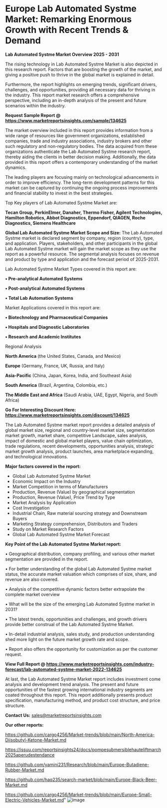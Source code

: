 # Europe Lab Automated Systme Market: Remarking Enormous Growth with Recent Trends & Demand

<Strong> Lab Automated Systme Market Overview 2025 - 2031</strong>

The rising technology in Lab Automated Systme Market is also depicted in this research report. Factors that are boosting the growth of the market, and giving a positive push to thrive in the global market is explained in detail.

Furthermore, the report highlights on emerging trends, significant drivers, challenges, and opportunities, providing all necessary data for thriving in the industry. This report market research offers a comprehensive perspective, including an in-depth analysis of the present and future scenarios within the industry.

<strong>Request Sample Report @ <a href=https://www.marketreportsinsights.com/sample/134625>https://www.marketreportsinsights.com/sample/134625</a></strong>

The market overview included in this report provides information from a wide range of resources like government organizations, established companies, trade and industry associations, industry brokers and other such regulatory and non-regulatory bodies. The data acquired from these organizations authenticate the Lab Automated Systme research report, thereby aiding the clients in better decision making. Additionally, the data provided in this report offers a contemporary understanding of the market dynamics.

The leading players are focusing mainly on technological advancements in order to improve efficiency. The long-term development patterns for this market can be captured by continuing the ongoing process improvements and financial stability to invest in the best strategies.

Top Key players of Lab Automated Systme Market are:

<strong>Tecan Group, PerkinElmer, Danaher, Thermo Fisher, Agilent Technologies, Hamilton Robotics, Abbot Diagnostics, Eppendorf, QIAGEN, Roche Diagnostics, Siemens Healthcare</strong>

<strong><b>Global Lab Automated Systme Market Scope and Size:</b></strong>
The Lab Automated Systme market is declared segment by company, region (country), type, and application. Players, stakeholders, and other participants in the global Lab Automated Systme market will gain the market scope as they use the report as a powerful resource. The segmental analysis focuses on revenue and product by type and application and the forecast period of 2025-2031.

Lab Automated Systme Market Types covered in this report are:

<strong>• Pre-analytical Automated Systems

• Post-analytical Automated Systems

• Total Lab Automation Systems</strong>

Market Applications covered in this report are:

<strong>• Biotechnology and Pharmaceutical Companies

• Hospitals and Diagnostic Laboratories

• Research and Academic Institutes</strong> 

Regional Analysis

<strong>North America</strong> (the United States, Canada, and Mexico)

<strong>Europe</strong> (Germany, France, UK, Russia, and Italy)

<strong>Asia-Pacific</strong> (China, Japan, Korea, India, and Southeast Asia)

<strong>South America</strong> (Brazil, Argentina, Colombia, etc.)

<strong>The Middle East and Africa</strong> (Saudi Arabia, UAE, Egypt, Nigeria, and South Africa)

<strong>Go For Interesting Discount Here: <a href=https://www.marketreportsinsights.com/discount/134625>https://www.marketreportsinsights.com/discount/134625</a></strong>

The Lab Automated Systme market report provides a detailed analysis of global market size, regional and country-level market size, segmentation market growth, market share, competitive Landscape, sales analysis, impact of domestic and global market players, value chain optimization, trade regulations, recent developments, opportunities analysis, strategic market growth analysis, product launches, area marketplace expanding, and technological innovations.

<strong><b>Major factors covered in the report:</b></strong>
<ul>
  <li>Global Lab Automated Systme Market </li>
  <li>Economic Impact on the Industry</li>
  <li>Market Competition in terms of Manufacturers</li>
  <li>Production, Revenue (Value) by geographical segmentation</li>
  <li>Production, Revenue (Value), Price Trend by Type</li>
  <li>Market Analysis by Application</li>
  <li>Cost Investigation</li>
  <li>Industrial Chain, Raw material sourcing strategy and Downstream Buyers</li>
  <li>Marketing Strategy comprehension, Distributors and Traders</li>
  <li>Study on Market Research Factors</li>
  <li>Global Lab Automated Systme Market Forecast</li>
</ul>

<strong><b>Key Point of the Lab Automated Systme Market report:</b></strong>

• Geographical distribution, company profiling, and various other market segmentation are provided in the report.

• For better understanding of the global Lab Automated Systme market status, the accurate market valuation which comprises of size, share, and revenue are also covered.

• Analysis of the competitive dynamic factors better extrapolate the complete market overview

• What will be the size of the emerging Lab Automated Systme market in 2031?

• The latest trends, opportunities and challenges, and growth drivers provide better construal of the Lab Automated Systme Market.

• In-detail industrial analysis, sales study, and production understanding shed more light on the future market growth rate and scope.

• Report also offers the opportunity for customization as per the customer request.

<strong><b>View Full Report @ <a href=https://www.marketreportsinsights.com/industry-forecast/lab-automated-systme-market-2022-134625>https://www.marketreportsinsights.com/industry-forecast/lab-automated-systme-market-2022-134625</a></b></strong>


At last, the Lab Automated Systme Market report includes investment come analysis and development trend analysis. The present and future opportunities of the fastest growing international industry segments are coated throughout this report. This report additionally presents product specification, manufacturing method, and product cost structure, and price structure.

<strong>Contact Us:</strong>
sales@marketreportsinsights.com

<strong>Our other reports:</strong>

<a href=https://github.com/cargo4256/Market-trends/blob/main/North-America-Diisobutyl-Ketone-Market.md>https://github.com/cargo4256/Market-trends/blob/main/North-America-Diisobutyl-Ketone-Market.md</a>

<a href=https://issuu.com/reportsinsights24/docs/pompesubmersiblehauteliftmarch2025aperudestendance>https://issuu.com/reportsinsights24/docs/pompesubmersiblehauteliftmarch2025aperudestendance</a>

<a href=https://github.com/yamini231/Research/blob/main/Europe-Butadiene-Rubber-Market.md>https://github.com/yamini231/Research/blob/main/Europe-Butadiene-Rubber-Market.md</a>

<a href=https://github.com/haq235/search-market/blob/main/Europe-Black-Beer-Market.md>https://github.com/haq235/search-market/blob/main/Europe-Black-Beer-Market.md</a>

<a href=https://github.com/cargo4256/Market-trends/blob/main/Europe-Small-Electric-Vehicles-Market.md>https://github.com/cargo4256/Market-trends/blob/main/Europe-Small-Electric-Vehicles-Market.md</a>"
![image](https://github.com/user-attachments/assets/fa70b4e2-2c04-4c6f-a96e-3f569804f5e6)
